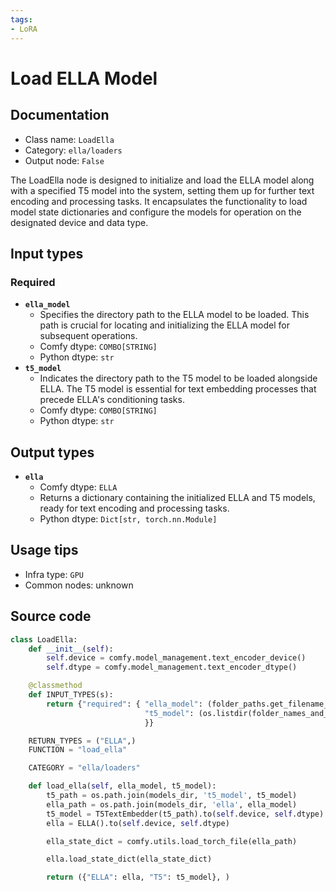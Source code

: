 ```yaml
---
tags:
- LoRA
---
```


# Load ELLA Model
## Documentation
- Class name: `LoadElla`
- Category: `ella/loaders`
- Output node: `False`

The LoadElla node is designed to initialize and load the ELLA model along with a specified T5 model into the system, setting them up for further text encoding and processing tasks. It encapsulates the functionality to load model state dictionaries and configure the models for operation on the designated device and data type.
## Input types
### Required
- **`ella_model`**
    - Specifies the directory path to the ELLA model to be loaded. This path is crucial for locating and initializing the ELLA model for subsequent operations.
    - Comfy dtype: `COMBO[STRING]`
    - Python dtype: `str`
- **`t5_model`**
    - Indicates the directory path to the T5 model to be loaded alongside ELLA. The T5 model is essential for text embedding processes that precede ELLA's conditioning tasks.
    - Comfy dtype: `COMBO[STRING]`
    - Python dtype: `str`
## Output types
- **`ella`**
    - Comfy dtype: `ELLA`
    - Returns a dictionary containing the initialized ELLA and T5 models, ready for text encoding and processing tasks.
    - Python dtype: `Dict[str, torch.nn.Module]`
## Usage tips
- Infra type: `GPU`
- Common nodes: unknown


## Source code
```python
class LoadElla:
    def __init__(self):
        self.device = comfy.model_management.text_encoder_device()
        self.dtype = comfy.model_management.text_encoder_dtype()

    @classmethod
    def INPUT_TYPES(s):
        return {"required": { "ella_model": (folder_paths.get_filename_list("ella"),),
                              "t5_model": (os.listdir(folder_names_and_paths["t5_model"][0][0]),),
                              }}

    RETURN_TYPES = ("ELLA",)
    FUNCTION = "load_ella"

    CATEGORY = "ella/loaders"

    def load_ella(self, ella_model, t5_model):
        t5_path = os.path.join(models_dir, 't5_model', t5_model)
        ella_path = os.path.join(models_dir, 'ella', ella_model)
        t5_model = T5TextEmbedder(t5_path).to(self.device, self.dtype)
        ella = ELLA().to(self.device, self.dtype)

        ella_state_dict = comfy.utils.load_torch_file(ella_path)

        ella.load_state_dict(ella_state_dict)

        return ({"ELLA": ella, "T5": t5_model}, )

```

